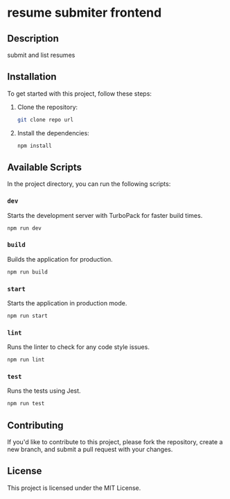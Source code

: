 # resume submiter frontend

## Description
submit and list resumes

## Installation

To get started with this project, follow these steps:

1. Clone the repository:
   ```bash
   git clone repo url
   ```

2. Install the dependencies:
   ```bash
   npm install
   ```

## Available Scripts

In the project directory, you can run the following scripts:

### `dev`
Starts the development server with TurboPack for faster build times.
```bash
npm run dev
```

### `build`
Builds the application for production.
```bash
npm run build
```

### `start`
Starts the application in production mode.
```bash
npm run start
```

### `lint`
Runs the linter to check for any code style issues.
```bash
npm run lint
```

### `test`
Runs the tests using Jest.
```bash
npm run test
```

## Contributing

If you'd like to contribute to this project, please fork the repository, create a new branch, and submit a pull request with your changes.

## License

This project is licensed under the MIT License.